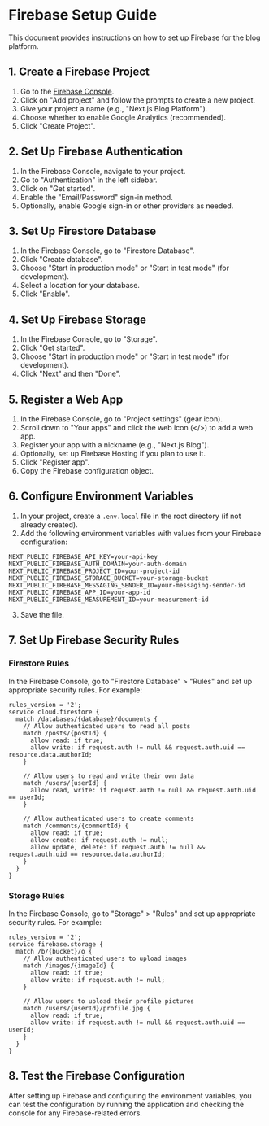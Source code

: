 # Firebase Setup Guide

This document provides instructions on how to set up Firebase for the blog platform.

## 1. Create a Firebase Project

1. Go to the [Firebase Console](https://console.firebase.google.com/).
2. Click on "Add project" and follow the prompts to create a new project.
3. Give your project a name (e.g., "Next.js Blog Platform").
4. Choose whether to enable Google Analytics (recommended).
5. Click "Create Project".

## 2. Set Up Firebase Authentication

1. In the Firebase Console, navigate to your project.
2. Go to "Authentication" in the left sidebar.
3. Click on "Get started".
4. Enable the "Email/Password" sign-in method.
5. Optionally, enable Google sign-in or other providers as needed.

## 3. Set Up Firestore Database

1. In the Firebase Console, go to "Firestore Database".
2. Click "Create database".
3. Choose "Start in production mode" or "Start in test mode" (for development).
4. Select a location for your database.
5. Click "Enable".

## 4. Set Up Firebase Storage

1. In the Firebase Console, go to "Storage".
2. Click "Get started".
3. Choose "Start in production mode" or "Start in test mode" (for development).
4. Click "Next" and then "Done".

## 5. Register a Web App

1. In the Firebase Console, go to "Project settings" (gear icon).
2. Scroll down to "Your apps" and click the web icon (</>) to add a web app.
3. Register your app with a nickname (e.g., "Next.js Blog").
4. Optionally, set up Firebase Hosting if you plan to use it.
5. Click "Register app".
6. Copy the Firebase configuration object.

## 6. Configure Environment Variables

1. In your project, create a `.env.local` file in the root directory (if not already created).
2. Add the following environment variables with values from your Firebase configuration:

```
NEXT_PUBLIC_FIREBASE_API_KEY=your-api-key
NEXT_PUBLIC_FIREBASE_AUTH_DOMAIN=your-auth-domain
NEXT_PUBLIC_FIREBASE_PROJECT_ID=your-project-id
NEXT_PUBLIC_FIREBASE_STORAGE_BUCKET=your-storage-bucket
NEXT_PUBLIC_FIREBASE_MESSAGING_SENDER_ID=your-messaging-sender-id
NEXT_PUBLIC_FIREBASE_APP_ID=your-app-id
NEXT_PUBLIC_FIREBASE_MEASUREMENT_ID=your-measurement-id
```

3. Save the file.

## 7. Set Up Firebase Security Rules

### Firestore Rules

In the Firebase Console, go to "Firestore Database" > "Rules" and set up appropriate security rules. For example:

```
rules_version = '2';
service cloud.firestore {
  match /databases/{database}/documents {
    // Allow authenticated users to read all posts
    match /posts/{postId} {
      allow read: if true;
      allow write: if request.auth != null && request.auth.uid == resource.data.authorId;
    }
    
    // Allow users to read and write their own data
    match /users/{userId} {
      allow read, write: if request.auth != null && request.auth.uid == userId;
    }
    
    // Allow authenticated users to create comments
    match /comments/{commentId} {
      allow read: if true;
      allow create: if request.auth != null;
      allow update, delete: if request.auth != null && request.auth.uid == resource.data.authorId;
    }
  }
}
```

### Storage Rules

In the Firebase Console, go to "Storage" > "Rules" and set up appropriate security rules. For example:

```
rules_version = '2';
service firebase.storage {
  match /b/{bucket}/o {
    // Allow authenticated users to upload images
    match /images/{imageId} {
      allow read: if true;
      allow write: if request.auth != null;
    }
    
    // Allow users to upload their profile pictures
    match /users/{userId}/profile.jpg {
      allow read: if true;
      allow write: if request.auth != null && request.auth.uid == userId;
    }
  }
}
```

## 8. Test the Firebase Configuration

After setting up Firebase and configuring the environment variables, you can test the configuration by running the application and checking the console for any Firebase-related errors. 
